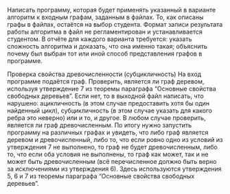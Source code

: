 Написать программу, которая будет применять указанный в варианте алгоритм к входным графам, заданным в файлах. То, как описаны графы в файлах, остаётся на выбор студента. Формат записи результата работы алгоритма в файл не регламентирован и устанавливается студентом.
В отчёте для каждого варианта требуется: 
указать сложность алгоритма и доказать, что она именно такая;
объяснить почему был выбран тот или иной способ представления графов в программе.

Проверка свойства древочисленности (субцикличность)
На вход программе подаётся граф. Проверить, является ли граф деревом, используя утверждение 7 из теоремы параграфа “Основные свойства свободных деревьев”. Если нет, то в выходной файл написать, что нарушено: ацикличность (в этом случае предоставить хотя бы один найденный цикл), субцикличность (в этом случае указать для какого ребра это неверно) или и то, и другое. В любом случае проверить, является ли граф древочисленным. По итогу нужно запустить программу на различных графах и увидеть, что либо граф является деревом и древочисленный, либо то, что если ровно одно из условий из утверждения 7 не выполнено, то граф не будет древочисленным, либо то, что если оба условия не выполнены, то граф как может, так и не может быть древочисленным (всё перечисленное должно быть верно за исключениями из утверждения 6).
Здесь используются утверждения 5, 6 и 7 из теоремы параграфа “Основные свойства свободных деревьев”.
